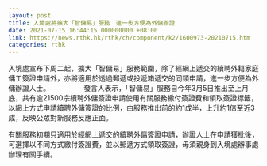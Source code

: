 ```yaml
---
layout: post
title: 入境處將擴大「智傭易」服務　進一步方便為外傭辦證
date: 2021-07-15 16:44:15.000000000 +08:00
link: https://news.rthk.hk/rthk/ch/component/k2/1600973-20210715.htm
categories: rthk
---
```


入境處宣布下周二起，擴大「智傭易」服務範圍，除了經網上遞交的續聘外籍家庭傭工簽證申請外，亦將適用於透過郵遞或投遞箱遞交的同類申請，進一步方便為外傭辦證人士。
　　 　　
發言人表示，「智傭易」服務自今年3月5日推出至上月底，共有逾21500宗續聘外傭簽證申請使用有關服務繳付簽證費和領取簽證標籤，以網上方式申請續聘外傭簽證的比例，由服務推出前的約1成半，上升約1倍至近3成，反映公眾對新服務反應正面。

有關服務初期只適用於經網上遞交的續聘外傭簽證申請，辦證人士在申請獲批後，可選擇以不同方式繳付簽證費，並以郵遞方式領取簽證，毋須親身到入境處辦事處辦理有關手續。
